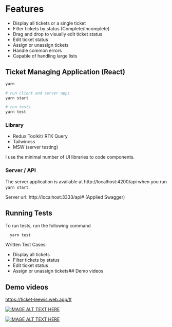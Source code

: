 # Features

- Display all tickets or a single ticket
- Filter tickets by status (Complete/Incomplete)
- Drag and drop to visually edit ticket status
- Edit ticket status
- Assign or unassign tickets
- Handle common errors
- Capable of handling large lists

## Ticket Managing Application (React)

```bash
yarn

# run client and server apps
yarn start

# run tests
yarn test
```

### Library

  - Redux Toolkit/ RTK Query
  - Tailwincss
  - MSW (server testing)


I use the minimal number of UI libraries to code components.

### Server / API

The server application is available at http://localhost:4200/api when you run `yarn start`.

Server url: http://localhost:3333/api# (Applied Swagger)




## Running Tests

To run tests, run the following command

```bash
  yarn test
```
Written Test Cases:

- Display all tickets
- Filter tickets by status
- Edit ticket status
- Assign or unassign tickets## Demo videos

## Demo videos
https://ticket-leewis.web.app/#

[![IMAGE ALT TEXT HERE](https://img.youtube.com/vi/0APU0K5ldWk/0.jpg)](https://www.youtube.com/watch?v=0APU0K5ldWk)

[![IMAGE ALT TEXT HERE](https://img.youtube.com/vi/Bi1OMZX_-x8/0.jpg)](https://www.youtube.com/watch?v=Bi1OMZX_-x8)
